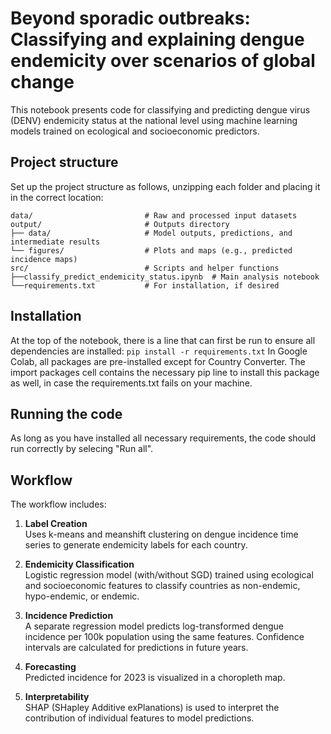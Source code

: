 # Beyond sporadic outbreaks: Classifying and explaining dengue endemicity over scenarios of global change

This notebook presents code for classifying and predicting dengue virus (DENV) endemicity status at the national level using machine learning models trained on ecological and socioeconomic predictors.

## Project structure
Set up the project structure as follows, unzipping each folder and placing it in the correct location:
```plaintext
data/                         # Raw and processed input datasets
output/                       # Outputs directory
├── data/                     # Model outputs, predictions, and intermediate results
└── figures/                  # Plots and maps (e.g., predicted incidence maps)
src/                          # Scripts and helper functions
├──classify_predict_endemicity_status.ipynb  # Main analysis notebook
└──requirements.txt           # For installation, if desired
```

## Installation
At the top of the notebook, there is a line that can first be run to ensure all dependencies are installed:
`pip install -r requirements.txt` 
In Google Colab, all packages are pre-installed except for Country Converter. The import packages cell contains the necessary pip line to install this package as well, in case the requirements.txt fails on your machine.

## Running the code
As long as you have installed all necessary requirements, the code should run correctly by selecing "Run all". 

## Workflow

The workflow includes:

1. **Label Creation**  
   Uses k-means and meanshift clustering on dengue incidence time series to generate endemicity labels for each country.

2. **Endemicity Classification**  
   Logistic regression model (with/without SGD) trained using ecological and socioeconomic features to classify countries as non-endemic, hypo-endemic, or endemic.

3. **Incidence Prediction**  
   A separate regression model predicts log-transformed dengue incidence per 100k population using the same features. Confidence intervals are calculated for predictions in future years.
   
4. **Forecasting**  
   Predicted incidence for 2023 is visualized in a choropleth map.

5. **Interpretability**  
   SHAP (SHapley Additive exPlanations) is used to interpret the contribution of individual features to model predictions.
